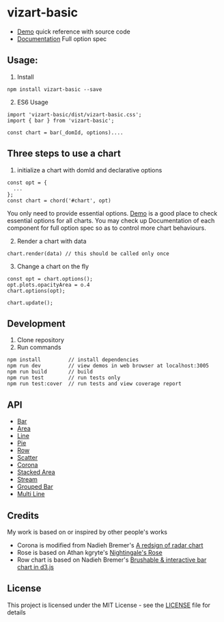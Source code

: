# vizart-basic

* [Demo](https://vizartjs.github.io/demo.html) quick reference with source code
* [Documentation](https://github.com/VizArtJS/vizart-basic/wiki) Full option spec



## Usage:

1. Install

```
npm install vizart-basic --save
```

2. ES6 Usage

```
import 'vizart-basic/dist/vizart-basic.css';
import { bar } from 'vizart-basic';

const chart = bar(_domId, options)....
```

## Three steps to use a chart
1. initialize a chart with domId and declarative options
```
const opt = {
  ...
};
const chart = chord('#chart', opt)
```
You only need to provide essential options. [Demo](https://vizartjs.github.io/demo.html) is a good place to check essential options for all charts. You may check up Documentation of each component for full option spec so as to control more chart behaviours.

2. Render a chart with data
```
chart.render(data) // this should be called only once
```
3. Change a chart on the fly
```
const opt = chart.options();
opt.plots.opacityArea = o.4
chart.options(opt);

chart.update();
```


## Development
1. Clone repository
2. Run commands
```
npm install         // install dependencies
npm run dev         // view demos in web browser at localhost:3005
npm run build       // build
npm run test        // run tests only
npm run test:cover  // run tests and view coverage report
```

## API

* [Bar](https://github.com/VizArtJS/vizart-basic/wiki/bar)
* [Area](https://github.com/VizArtJS/vizart-basic/wiki/area)
* [Line](https://github.com/VizArtJS/vizart-basic/wiki/line)
* [Pie](https://github.com/VizArtJS/vizart-basic/wiki/pie)
* [Row](https://github.com/VizArtJS/vizart-basic/wiki/row)
* [Scatter](https://github.com/VizArtJS/vizart-basic/wiki/scatter)
* [Corona](https://github.com/VizArtJS/vizart-basic/wiki/corona)
* [Stacked Area](https://github.com/VizArtJS/vizart-basic/wiki/stacked-area)
* [Stream](https://github.com/VizArtJS/vizart-basic/wiki/stream)
* [Grouped Bar](https://github.com/VizArtJS/vizart-basic/wiki/grouped-bar)
* [Multi Line](https://github.com/VizArtJS/vizart-basic/wiki/multi-line)

## Credits

My work is based on or inspired by other people's works
* Corona is modified from Nadieh Bremer's [A redsign of radar chart](https://www.visualcinnamon.com/2015/10/different-look-d3-radar-chart.html)
* Rose is based on Athan kgryte's [Nightingale's Rose](http://bl.ocks.org/kgryte/5926740)
* Row chart is based on Nadieh Bremer's [Brushable & interactive bar chart in d3.js](https://www.visualcinnamon.com/2016/07/brush-bar-chart-d3.html)

## License
This project is licensed under the MIT License - see the [LICENSE](LICENSE) file for details




